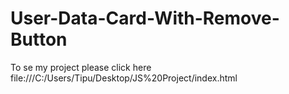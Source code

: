 # User-Data-Card-With-Remove-Button
To se my project please click here file:///C:/Users/Tipu/Desktop/JS%20Project/index.html
